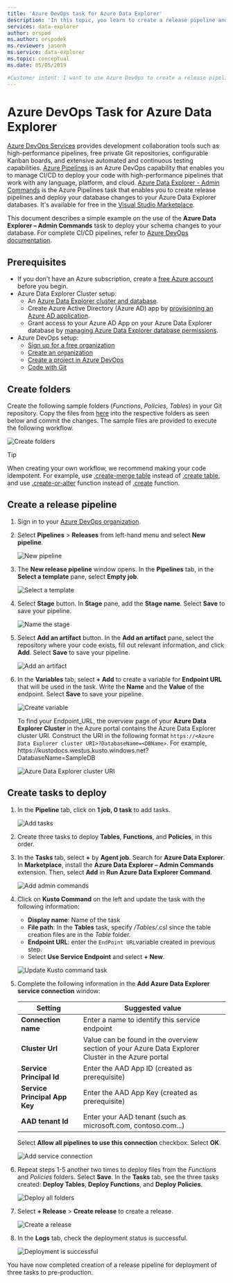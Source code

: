 ```yaml
---
title: 'Azure DevOps task for Azure Data Explorer'
description: 'In this topic, you learn to create a release pipeline and deploy'
services: data-explorer
author: orspod
ms.author: orspodek
ms.reviewer: jasonh
ms.service: data-explorer
ms.topic: conceptual
ms.date: 05/05/2019

#Customer intent: I want to use Azure DevOps to create a release pipeline and deploy
---
```


# Azure DevOps Task for Azure Data Explorer

[Azure DevOps Services](https://azure.microsoft.com/services/devops/) provides development collaboration tools such as high-performance pipelines, free private Git repositories, configurable Kanban boards, and extensive automated and continuous testing capabilities. [Azure Pipelines](https://azure.microsoft.com/services/devops/pipelines/) is an Azure DevOps capability that enables you to manage CI/CD to deploy your code with high-performance pipelines that work with any language, platform, and cloud.
[Azure Data Explorer - Admin Commands](https://marketplace.visualstudio.com/items?itemName=Azure-Kusto.PublishToADX) is the Azure Pipelines task that enables you to create release pipelines and deploy your database changes to your Azure Data Explorer databases. It's available for free in the [Visual Studio Marketplace](https://marketplace.visualstudio.com/).

This document describes a simple example on the use of the **Azure Data Explorer – Admin Commands** task to deploy your schema changes to your database. For complete CI/CD pipelines, refer to [Azure DevOps documentation](/azure/devops/user-guide/what-is-azure-devops?view=azure-devops#vsts).

## Prerequisites

* If you don't have an Azure subscription, create a [free Azure account](https://azure.microsoft.com/free/) before you begin.
* Azure Data Explorer Cluster setup:
    * An [Azure Data Explorer cluster and database](create-cluster-database-portal.md).
    * Create Azure Active Directory (Azure AD) app by [provisioning an Azure AD application](kusto/management/access-control/how-to-provision-aad-app.md).
    * Grant access to your Azure AD App on your Azure Data Explorer database by [managing Azure Data Explorer database permissions](manage-database-permissions.md).
* Azure DevOps setup:
    * [Sign up for a free organization](/azure/devops/user-guide/sign-up-invite-teammates?view=azure-devops)
    * [Create an organization](/azure/devops/organizations/accounts/create-organization?view=azure-devops)
    * [Create a project in Azure DevOps](/azure/devops/organizations/projects/create-project?view=azure-devops)
    * [Code with Git](/azure/devops/user-guide/code-with-git?view=azure-devops)

## Create folders

Create the following sample folders (*Functions*, *Policies*, *Tables*) in your Git repository. Copy the files from [here](https://github.com/Azure/azure-kusto-docs-samples/tree/master/DevOps_release_pipeline) into the respective folders as seen below and commit the changes. The sample files are provided to execute the following workflow.

![Create folders](media/devops/create-folders.png)

> [!TIP]
> When creating your own workflow, we recommend making your code idempotent. For example, use [.create-merge table](kusto/management/create-merge-table-command.md) instead of [.create table](kusto/management/create-table-command.md), and use [.create-or-alter](kusto/management/create-alter-function.md) function instead of [.create](kusto/management/create-function.md) function.

## Create a release pipeline

1. Sign in to your [Azure DevOps organization](https://dev.azure.com/).
1. Select **Pipelines** > **Releases** from left-hand menu and select **New pipeline**.

    ![New pipeline](media/devops/new-pipeline.png)

1. The **New release pipeline** window opens. In the **Pipelines** tab, in the **Select a template** pane, select **Empty job**.

     ![Select a template](media/devops/select-template.png)

1. Select **Stage** button. In **Stage** pane, add the **Stage name**. Select **Save** to save your pipeline.

    ![Name the stage](media/devops/stage-name.png)

1. Select **Add an artifact** button. In the **Add an artifact** pane, select the repository where your code exists, fill out relevant information, and click **Add**. Select **Save** to save your pipeline.

    ![Add an artifact](media/devops/add-artifact.png)

1. In the **Variables** tab, select **+ Add** to create a variable for **Endpoint URL** that will be used in the task. Write the **Name** and the **Value** of the endpoint. Select **Save** to save your pipeline. 

    ![Create variable](media/devops/create-variable.png)

    To find your Endpoint_URL, the overview page of your **Azure Data Explorer Cluster** in the Azure portal contains the Azure Data Explorer cluster URI. Construct the URI in the following format `https://<Azure Data Explorer cluster URI>?DatabaseName=<DBName>`.  For example, https:\//kustodocs.westus.kusto.windows.net?DatabaseName=SampleDB

    ![Azure Data Explorer cluster URI](media/devops/adx-cluster-uri.png)

## Create tasks to deploy

1. In the **Pipeline** tab, click on **1 job, 0 task** to add tasks. 

    ![Add tasks](media/devops/add-task.png)

1. Create three tasks to deploy **Tables**, **Functions**, and **Policies**, in this order. 

1. In the **Tasks** tab, select **+** by **Agent job**. Search for **Azure Data Explorer**. In **Marketplace**, install the **Azure Data Explorer – Admin Commands** extension. Then, select **Add** in **Run Azure Data Explorer Command**.

     ![Add admin commands](media/devops/add-admin-commands.png)

1. Click on **Kusto Command** on the left and update the task with the following information:
    * **Display name**: Name of the task
    * **File path**: In the **Tables** task, specify */Tables/*.csl since the table creation files are in the *Table* folder.
    * **Endpoint URL**: enter the `EndPoint URL`variable created in previous step.
    * Select **Use Service Endpoint** and select **+ New**.

    ![Update Kusto command task](media/devops/kusto-command-task.png)

1. Complete the following information in the **Add Azure Data Explorer service connection** window:

    |Setting  |Suggested value  |
    |---------|---------|
    |**Connection name**     |    Enter a name to identify this service endpoint     |
    |**Cluster Url**    |    Value can be found in the overview section of your Azure Data Explorer Cluster in the Azure portal | 
    |**Service Principal Id**    |    Enter the AAD App ID (created as prerequisite)     |
    |**Service Principal App Key**     |    Enter the AAD App Key (created as prerequisite)    |
    |**AAD tenant Id**    |      Enter your AAD tenant (such as microsoft.com, contoso.com...)    |

    Select **Allow all pipelines to use this connection** checkbox. Select **OK**.

    ![Add service connection](media/devops/add-service-connection.png)

1. Repeat steps 1-5 another two times to deploy files from the *Functions* and *Policies* folders. Select **Save**. In the **Tasks** tab, see the three tasks created: **Deploy Tables**, **Deploy Functions**, and **Deploy Policies**.

    ![Deploy all folders](media/devops/deploy-all-folders.png)

1. Select **+ Release** > **Create release** to create a release.

    ![Create a release](media/devops/create-release.png)

1. In the **Logs** tab, check the deployment status is successful.

    ![Deployment is successful](media/devops/deployment-successful.png)

You have now completed creation of a release pipeline for deployment of three tasks to pre-production.